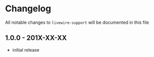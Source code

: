 # Changelog

All notable changes to `livewire-support` will be documented in this file

## 1.0.0 - 201X-XX-XX

- initial release
